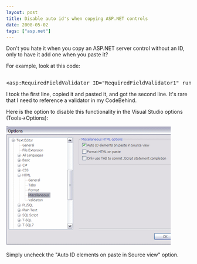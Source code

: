 ```yaml
---
layout: post
title: Disable auto id's when copying ASP.NET controls
date: 2008-05-02
tags: ["asp.net"]
---
```


Don't you hate it when you copy an ASP.NET server control without an ID, only to have it add one when you paste it?

For example, look at this code:
<pre class="xml"><asp:RequiredFieldValidator runat="server" />
&lt;asp:RequiredFieldValidator ID="RequiredFieldValidator1" runat="server" /&gt;</pre>
I took the first line, copied it and pasted it, and got the second line. It's rare that I need to reference a validator in my CodeBehind.

Here is the option to disable this functionality in the Visual Studio options (Tools-&gt;Options):

![Disable Auto Ids Visual Studio](disable-auto-ids-visual-studio.gif)

Simply uncheck the "Auto ID elements on paste in Source view" option.